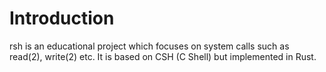 # Introduction

rsh is an educational project which focuses on system calls such as read(2), write(2) etc.
It is based on CSH (C Shell) but implemented in Rust.
